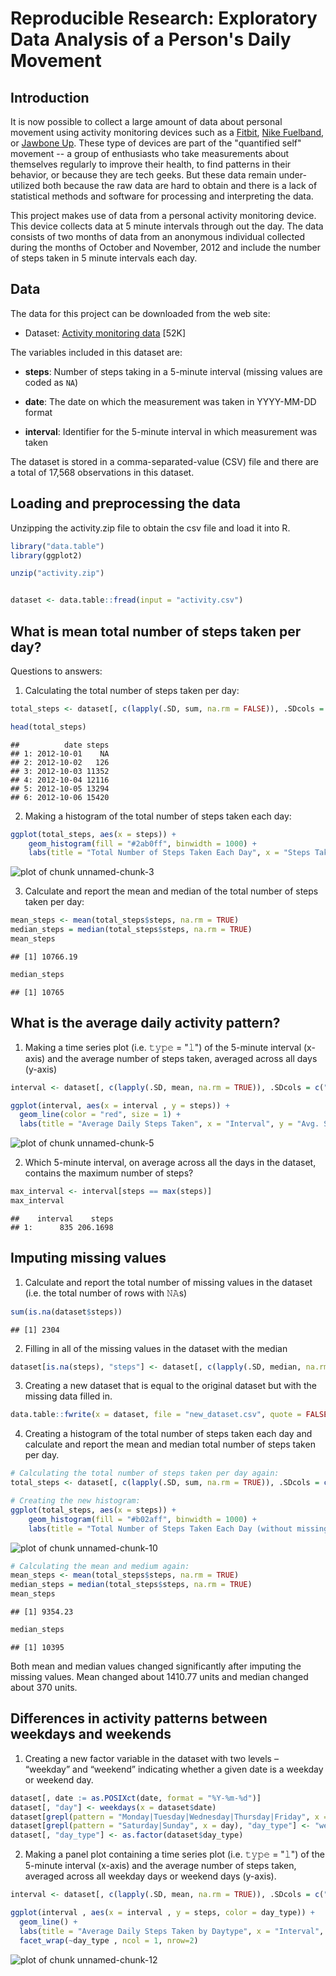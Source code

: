 # Reproducible Research: Exploratory Data Analysis of a Person's Daily Movement

## Introduction

It is now possible to collect a large amount of data about personal
movement using activity monitoring devices such as a
[Fitbit](http://www.fitbit.com), [Nike
Fuelband](http://www.nike.com/us/en_us/c/nikeplus-fuelband), or
[Jawbone Up](https://jawbone.com/up). These type of devices are part of
the "quantified self" movement -- a group of enthusiasts who take
measurements about themselves regularly to improve their health, to
find patterns in their behavior, or because they are tech geeks. But
these data remain under-utilized both because the raw data are hard to
obtain and there is a lack of statistical methods and software for
processing and interpreting the data.

This project makes use of data from a personal activity monitoring
device. This device collects data at 5 minute intervals through out the
day. The data consists of two months of data from an anonymous
individual collected during the months of October and November, 2012
and include the number of steps taken in 5 minute intervals each day.

## Data

The data for this project can be downloaded from the web
site:

* Dataset: [Activity monitoring data](https://d396qusza40orc.cloudfront.net/repdata%2Fdata%2Factivity.zip) [52K]

The variables included in this dataset are:

* **steps**: Number of steps taking in a 5-minute interval (missing
    values are coded as `NA`)

* **date**: The date on which the measurement was taken in YYYY-MM-DD
    format

* **interval**: Identifier for the 5-minute interval in which
    measurement was taken



The dataset is stored in a comma-separated-value (CSV) file and there
are a total of 17,568 observations in this
dataset.



## Loading and preprocessing the data
Unzipping the activity.zip file to obtain the csv file and load it into R.


```r
library("data.table")
library(ggplot2)

unzip("activity.zip")


dataset <- data.table::fread(input = "activity.csv")
```


## What is mean total number of steps taken per day?
Questions to answers:
1. Calculating the total number of steps taken per day:


```r
total_steps <- dataset[, c(lapply(.SD, sum, na.rm = FALSE)), .SDcols = c("steps"), by = .(date)] 

head(total_steps)
```

```
##          date steps
## 1: 2012-10-01    NA
## 2: 2012-10-02   126
## 3: 2012-10-03 11352
## 4: 2012-10-04 12116
## 5: 2012-10-05 13294
## 6: 2012-10-06 15420
```

2. Making a histogram of the total number of steps taken each day:


```r
ggplot(total_steps, aes(x = steps)) +
    geom_histogram(fill = "#2ab0ff", binwidth = 1000) +
    labs(title = "Total Number of Steps Taken Each Day", x = "Steps Taken", y = "Frequency")
```


![plot of chunk unnamed-chunk-3](figure/unnamed-chunk-3-1.png)

3. Calculate and report the mean and median of the total number of steps taken per day:

```r
mean_steps <- mean(total_steps$steps, na.rm = TRUE)
median_steps = median(total_steps$steps, na.rm = TRUE)
mean_steps
```

```
## [1] 10766.19
```

```r
median_steps
```

```
## [1] 10765
```

## What is the average daily activity pattern?
1. Making a time series plot (i.e. 𝚝𝚢𝚙𝚎 = "𝚕") of the 5-minute interval (x-axis) and the average number of steps taken, averaged across all days (y-axis)


```r
interval <- dataset[, c(lapply(.SD, mean, na.rm = TRUE)), .SDcols = c("steps"), by = .(interval)] 

ggplot(interval, aes(x = interval , y = steps)) +
  geom_line(color = "red", size = 1) +
  labs(title = "Average Daily Steps Taken", x = "Interval", y = "Avg. Steps per day")
```

![plot of chunk unnamed-chunk-5](figure/unnamed-chunk-5-1.png)

2. Which 5-minute interval, on average across all the days in the dataset, contains the maximum number of steps?


```r
max_interval <- interval[steps == max(steps)]
max_interval
```

```
##    interval    steps
## 1:      835 206.1698
```


## Imputing missing values

1. Calculate and report the total number of missing values in the dataset (i.e. the total number of rows with 𝙽𝙰s)


```r
sum(is.na(dataset$steps))
```

```
## [1] 2304
```


2. Filling in all of the missing values in the dataset with the median


```r
dataset[is.na(steps), "steps"] <- dataset[, c(lapply(.SD, median, na.rm = TRUE)), .SDcols = c("steps")]
```


3. Creating a new dataset that is equal to the original dataset but with the missing data filled in.


```r
data.table::fwrite(x = dataset, file = "new_dataset.csv", quote = FALSE)
```


4. Creating a histogram of the total number of steps taken each day and calculate and report the mean and median total number of steps taken per day. 

```r
# Calculating the total number of steps taken per day again:
total_steps <- dataset[, c(lapply(.SD, sum, na.rm = TRUE)), .SDcols = c("steps"), by = .(date)] 

# Creating the new histogram:
ggplot(total_steps, aes(x = steps)) +
    geom_histogram(fill = "#b02aff", binwidth = 1000) +
    labs(title = "Total Number of Steps Taken Each Day (without missing data)", x = "Steps Taken", y = "Frequency")
```

![plot of chunk unnamed-chunk-10](figure/unnamed-chunk-10-1.png)

```r
# Calculating the mean and medium again:
mean_steps <- mean(total_steps$steps, na.rm = TRUE)
median_steps = median(total_steps$steps, na.rm = TRUE)
mean_steps
```

```
## [1] 9354.23
```

```r
median_steps
```

```
## [1] 10395
```

Both mean and median values changed significantly after imputing the missing values. Mean changed about 1410.77 units and median changed about 370 units.

## Differences in activity patterns between weekdays and weekends
1. Creating a new factor variable in the dataset with two levels – “weekday” and “weekend” indicating whether a given date is a weekday or weekend day.

```r
dataset[, date := as.POSIXct(date, format = "%Y-%m-%d")]
dataset[, "day"] <- weekdays(x = dataset$date)
dataset[grepl(pattern = "Monday|Tuesday|Wednesday|Thursday|Friday", x = day), "day_type"] <- "weekday"
dataset[grepl(pattern = "Saturday|Sunday", x = day), "day_type"] <- "weekend"
dataset[, "day_type"] <- as.factor(dataset$day_type)
```
2. Making a panel plot containing a time series plot (i.e. 𝚝𝚢𝚙𝚎 = "𝚕") of the 5-minute interval (x-axis) and the average number of steps taken, averaged across all weekday days or weekend days (y-axis).


```r
interval <- dataset[, c(lapply(.SD, mean, na.rm = TRUE)), .SDcols = c("steps"), by = .(interval, day_type)] 

ggplot(interval , aes(x = interval , y = steps, color = day_type)) +
  geom_line() + 
  labs(title = "Average Daily Steps Taken by Daytype", x = "Interval", y = "No. of Steps Taken") + 
  facet_wrap(~day_type , ncol = 1, nrow=2)
```

![plot of chunk unnamed-chunk-12](figure/unnamed-chunk-12-1.png)

